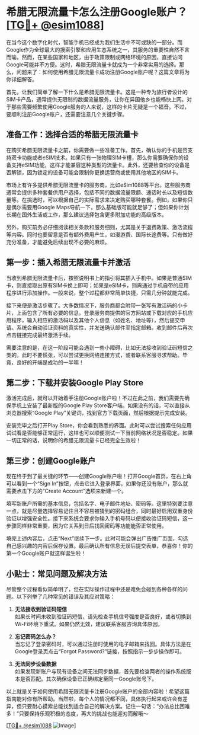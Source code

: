 # 希腊无限流量卡怎么注册Google账户？[[TG💪+ @esim1088](https://t.me/s/esim1088)]

在当今这个数字化时代，智能手机已经成为我们生活中不可或缺的一部分。而Google作为全球最大的搜索引擎和应用生态系统之一，其服务的重要性自然不言而喻。然而，在某些国家和地区，由于政策限制或网络环境的原因，直接访问Google可能并不方便。这时，希腊无限流量卡就成为一个非常实用的选择。那么，问题来了：如何使用希腊无限流量卡成功注册Google账户呢？这篇文章将为你详细解答。

首先，让我们简单了解一下什么是希腊无限流量卡。这是一种专为旅行者设计的SIM卡产品，通常提供无限制的数据流量服务，让你在异国他乡也能畅快上网。对于那些需要频繁使用Google服务的人来说，这样的卡片无疑是一个福音。不过，要顺利注册Google账户，还需要注意几个关键步骤。

## 准备工作：选择合适的希腊无限流量卡

在购买希腊无限流量卡之前，你需要做一些准备工作。首先，确认你的手机是否支持双卡功能或者eSIM技术。如果只有一张物理SIM卡槽，那么你需要确保你的设备支持eSIM功能，这样才能兼容这种类型的流量卡。此外，还要检查你的设备是否解锁，因为锁定的设备可能会限制你更换运营商或使用其他地区的SIM卡。

市场上有许多提供希腊无限流量卡的服务商，比如eSim1088等平台。这些服务商通常会提供多种套餐供用户选择，包括不同的数据流量限额、通话时长以及短信数量等。在挑选时，可以根据自己的实际需求来决定购买哪种套餐。例如，如果你只是偶尔需要用Google Maps导航一下，那么基础版可能就足够了；但如果你计划长期在国外生活或工作，那么建议选择包含更多附加功能的高级版本。

另外，购买前务必仔细阅读相关条款和服务细则，尤其是关于退费政策、激活流程等内容。同时也要留意是否有额外费用产生，如漫游费、国际长途费等。只有做好充分准备，才能避免后续出现不必要的麻烦。

## 第一步：插入希腊无限流量卡并激活

当收到希腊无限流量卡后，按照说明书上的指引将其插入手机中。如果是普通SIM卡，则直接取出原有SIM卡换上即可；如果是eSIM卡，则需通过手机自带的应用程序进行添加操作。一般来说，整个过程都非常简单快捷，只需几分钟就能完成。

接下来便是激活步骤了。大多数情况下，服务商都会附带一张写有激活码的小卡片，上面包含了所有必要的信息。登录服务商提供的官方网站或下载对应的手机应用程序，输入相应的激活码以及其他个人信息（如姓名、地址等），然后提交申请。系统会自动验证资料的真实性，并发送确认邮件至指定邮箱。收到邮件后再次点击链接完成最终激活手续。

需要注意的是，在这一阶段可能会遇到一些小障碍，比如无法接收到验证码短信之类的。此时不要慌张，可以尝试更换网络连接方式，或者联系客服寻求帮助。毕竟，良好的开端是成功的一半嘛！

## 第二步：下载并安装Google Play Store

激活完成后，就可以开始着手注册Google账户啦！不过在此之前，我们需要先确保手机上安装了最新版的Google Play Store客户端。如果没有的话，可以直接从浏览器搜索“Google Play”关键词，找到官方下载页面，然后根据提示完成安装。

安装完毕之后打开Play Store，你会看到熟悉的界面。此时可以尝试搜索任何应用试试看是否能够正常运行，这样也可以顺便测试一下当前网络状况是否稳定。如果一切正常的话，说明你的希腊无限流量卡已经完全生效啦！

## 第三步：创建Google账户

现在终于到了最关键的环节——创建Google账户啦！打开Google首页，在右上角可以看到一个“Sign In”按钮，点击它进入登录界面。如果你还没有账户，那么就需要点击下方的“Create Account”选项来新建一个。

填写新账户所需的基本信息，包括名字、电子邮件地址、密码等。这里特别要注意一点，就是尽量选择容易记住且不容易被猜到的密码组合，同时最好启用双重身份验证以增强安全性。接下来系统会要求你输入手机号码以便接收验证码短信，这一步骤同样非常重要，因为它关系到日后找回密码等功能能否正常使用。

填完上述内容后，点击“Next”继续下一步。此时可能会弹出广告推广页面，勾选自己感兴趣的内容后保存设置。最后确认所有信息无误后提交表单，恭喜你！你的第一个Google账户就这样诞生啦！

## 小贴士：常见问题及解决方法

尽管整个过程看似简单明了，但在实际操作过程中还是难免会碰到各种各样的问题。以下列举了几种常见的错误及其应对策略：

1. **无法接收到验证码短信**  
   如果长时间未收到验证码短信，请先检查手机信号强度是否良好，或者切换到Wi-Fi环境下重试。如果仍然无效，建议联系客服咨询具体原因。

2. **忘记密码怎么办？**  
   当忘记了登录密码时，可以通过注册时使用的电子邮箱来找回。具体方法是在Google登录页点击“Forgot Password?”链接，按照指示一步步操作即可。

3. **无法同步设备数据**  
   如果发现新账户与现有设备之间无法同步数据，首先要检查两者的操作系统版本是否匹配。其次确保设备已正确绑定至同一Google账号下。

以上就是关于如何使用希腊无限流量卡注册Google账户的全部内容啦！希望这篇指南能对你有所帮助。当然啦，每个人的情况都不同，具体执行起来或许会有差异，但只要耐心摸索总能找到适合自己的解决方案。记住一句话：“办法总比困难多！”只要保持乐观积极的态度，再大的挑战也能迎刃而解哦～

[[TG💪+ @esim1088](https://t.me/s/esim1088) ![Image](https://i.postimg.cc/4NQfJmqS/Snipaste-2025-05-13-00-14-12.png)]